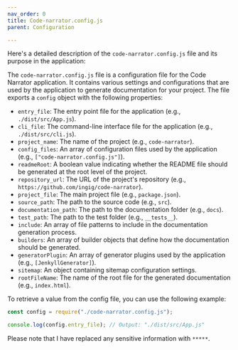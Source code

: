 ```yaml
---
nav_order: 0
title: Code-narrator.config.js
parent: Configuration

---
```


Here's a detailed description of the `code-narrator.config.js` file and its purpose in the application:

The `code-narrator.config.js` file is a configuration file for the Code Narrator application. It contains various settings and configurations that are used by the application to generate documentation for your project. The file exports a `config` object with the following properties:

- `entry_file`: The entry point file for the application (e.g., `./dist/src/App.js`).
- `cli_file`: The command-line interface file for the application (e.g., `./dist/src/cli.js`).
- `project_name`: The name of the project (e.g., `code-narrator`).
- `config_files`: An array of configuration files used by the application (e.g., `["code-narrator.config.js"]`).
- `readmeRoot`: A boolean value indicating whether the README file should be generated at the root level of the project.
- `repository_url`: The URL of the project's repository (e.g., `https://github.com/ingig/code-narrator`).
- `project_file`: The main project file (e.g., `package.json`).
- `source_path`: The path to the source code (e.g., `src`).
- `documentation_path`: The path to the documentation folder (e.g., `docs`).
- `test_path`: The path to the test folder (e.g., `__tests__`).
- `include`: An array of file patterns to include in the documentation generation process.
- `builders`: An array of builder objects that define how the documentation should be generated.
- `generatorPlugin`: An array of generator plugins used by the application (e.g., `[JenkyllGenerator]`).
- `sitemap`: An object containing sitemap configuration settings.
- `rootFileName`: The name of the root file for the generated documentation (e.g., `index.html`).

To retrieve a value from the config file, you can use the following example:

```javascript
const config = require("./code-narrator.config.js");

console.log(config.entry_file); // Output: "./dist/src/App.js"
```

Please note that I have replaced any sensitive information with `*****`.